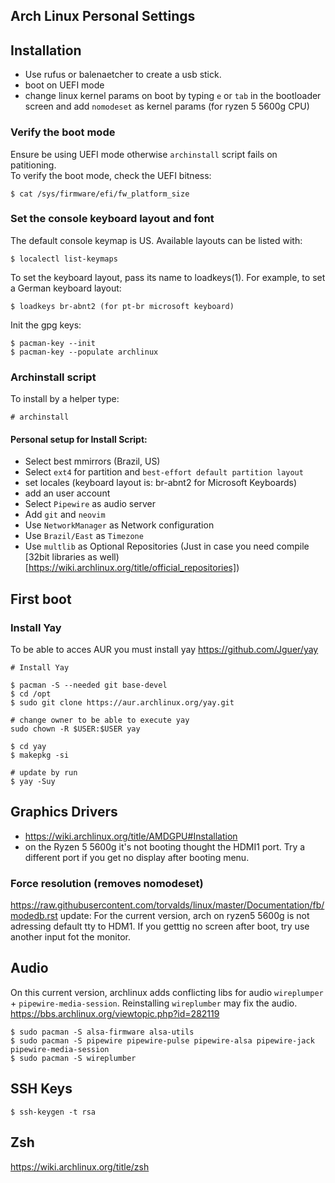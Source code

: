 ## Arch Linux Personal Settings

## Installation
* Use rufus or balenaetcher to create a usb stick.
* boot on UEFI mode
* change linux kernel params on boot by typing `e` or `tab` in the bootloader screen and add `nomodeset` as kernel params (for ryzen 5 5600g CPU)

### Verify the boot mode
Ensure be using UEFI mode otherwise `archinstall` script fails on patitioning.<br>
To verify the boot mode, check the UEFI bitness:
```
$ cat /sys/firmware/efi/fw_platform_size
```
### Set the console keyboard layout and font
The default console keymap is US. Available layouts can be listed with:
```
$ localectl list-keymaps
```
To set the keyboard layout, pass its name to loadkeys(1). For example, to set a German keyboard layout:
```
$ loadkeys br-abnt2 (for pt-br microsoft keyboard)
```
Init the gpg keys:
```
$ pacman-key --init
$ pacman-key --populate archlinux
```

### Archinstall script

To install by a helper type:
```
# archinstall
```

#### Personal setup for Install Script:
* Select best mmirrors (Brazil, US)
* Select `ext4` for partition and `best-effort default partition layout`
* set locales (keyboard layout is: br-abnt2 for Microsoft Keyboards)
* add an user account
* Select `Pipewire` as audio server
* Add `git` and `neovim`
* Use `NetworkManager` as Network configuration
* Use `Brazil/East` as `Timezone`
* Use `multlib` as Optional Repositories (Just in case you need compile [32bit libraries as well)[https://wiki.archlinux.org/title/official_repositories])

## First boot
### Install Yay
To be able to acces AUR you must install yay https://github.com/Jguer/yay
```
# Install Yay

$ pacman -S --needed git base-devel
$ cd /opt
$ sudo git clone https://aur.archlinux.org/yay.git 

# change owner to be able to execute yay
sudo chown -R $USER:$USER yay

$ cd yay
$ makepkg -si

# update by run
$ yay -Suy
```

## Graphics Drivers
* https://wiki.archlinux.org/title/AMDGPU#Installation
* on the Ryzen 5 5600g it's not booting thought the HDMI1 port. Try a different port if you get no display after booting menu.

### Force resolution (removes nomodeset)
https://raw.githubusercontent.com/torvalds/linux/master/Documentation/fb/modedb.rst
update: For the current version, arch on ryzen5 5600g is not adressing default tty to HDM1. If you getttig no screen after boot, try use another input fot the monitor. 

## Audio
On this current version, archlinux adds conflicting libs for audio `wireplumper` + `pipewire-media-session`. Reinstalling `wireplumber` may fix the audio. https://bbs.archlinux.org/viewtopic.php?id=282119

```
$ sudo pacman -S alsa-firmware alsa-utils
$ sudo pacman -S pipewire pipewire-pulse pipewire-alsa pipewire-jack pipewire-media-session
$ sudo pacman -S wireplumber
```

## SSH Keys
```
$ ssh-keygen -t rsa
```
## Zsh
https://wiki.archlinux.org/title/zsh
